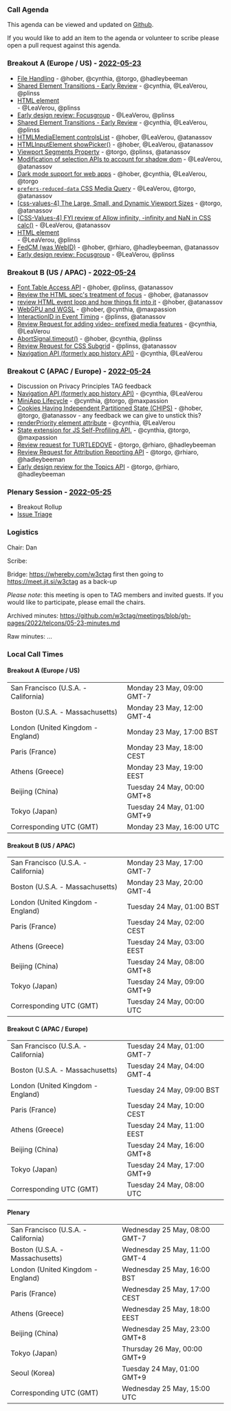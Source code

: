 ### Call Agenda

This agenda can be viewed and updated on [Github](https://github.com/w3ctag/meetings/blob/gh-pages/2022/telcons/05-23-agenda.md).

If you would like to add an item to the agenda or volunteer to scribe please open a pull request against this agenda.

### Breakout A (Europe / US) - [2022-05-23](https://www.timeanddate.com/worldclock/converter.html?iso=20220523T160000&p1=224&p2=43&p3=136&p4=195&p5=26&p6=33&p7=248&p8=235)

* [File Handling](https://github.com/w3ctag/design-reviews/issues/371) - @hober, @cynthia, @torgo, @hadleybeeman
* [Shared Element Transitions - Early Review](https://github.com/w3ctag/design-reviews/issues/631) - @cynthia, @LeaVerou, @plinss
* [<search> HTML element](https://github.com/w3ctag/design-reviews/issues/714) - @LeaVerou, @plinss
* [Early design review: Focusgroup](https://github.com/w3ctag/design-reviews/issues/732) - @LeaVerou, @plinss
* [Shared Element Transitions - Early Review](https://github.com/w3ctag/design-reviews/issues/631) - @cynthia, @LeaVerou, @plinss
* [HTMLMediaElement controlsList](https://github.com/w3ctag/design-reviews/issues/643) - @hober, @LeaVerou, @atanassov
* [HTMLInputElement showPicker()](https://github.com/w3ctag/design-reviews/issues/688) - @hober, @LeaVerou, @atanassov
* [Viewport Segments Property](https://github.com/w3ctag/design-reviews/issues/689) - @torgo, @plinss, @atanassov
* [Modification of selection APIs to account for shadow dom](https://github.com/w3ctag/design-reviews/issues/694) - @LeaVerou, @atanassov
* [Dark mode support for web apps](https://github.com/w3ctag/design-reviews/issues/696) - @hober, @cynthia, @LeaVerou, @torgo
* [`prefers-reduced-data` CSS Media Query](https://github.com/w3ctag/design-reviews/issues/705) - @LeaVerou, @torgo, @atanassov
* [[css-values-4] The Large, Small, and Dynamic Viewport Sizes](https://github.com/w3ctag/design-reviews/issues/706) - @torgo, @atanassov
* [[CSS-Values-4] FYI review of Allow infinity, -infinity and NaN in CSS calc()](https://github.com/w3ctag/design-reviews/issues/708) - @LeaVerou, @atanassov
* [<search> HTML element](https://github.com/w3ctag/design-reviews/issues/714) - @LeaVerou, @plinss
* [FedCM (was WebID)](https://github.com/w3ctag/design-reviews/issues/718) - @hober, @rhiaro, @hadleybeeman, @atanassov
* [Early design review: Focusgroup](https://github.com/w3ctag/design-reviews/issues/732) - @LeaVerou, @plinss

### Breakout B (US / APAC) - [2022-05-24](https://www.timeanddate.com/worldclock/converter.html?iso=20220524T000000&p1=224&p2=43&p3=136&p4=195&p5=26&p6=33&p7=248&p8=235)

* [Font Table Access API](https://github.com/w3ctag/design-reviews/issues/400) - @hober, @plinss, @atanassov
* [Review the HTML spec's treatment of focus](https://github.com/w3ctag/design-reviews/issues/468) - @hober, @atanassov
* [review HTML event loop and how things fit into it](https://github.com/w3ctag/design-reviews/issues/489) - @hober, @atanassov
* [WebGPU and WGSL](https://github.com/w3ctag/design-reviews/issues/626) - @hober, @cynthia, @maxpassion
* [InteractionID in Event Timing](https://github.com/w3ctag/design-reviews/issues/670) - @plinss, @atanassov
* [Review Request for adding video- prefixed media features](https://github.com/w3ctag/design-reviews/issues/697) - @cynthia, @LeaVerou
* [AbortSignal.timeout()](https://github.com/w3ctag/design-reviews/issues/711) - @hober, @cynthia, @plinss
* [Review Request for CSS Subgrid](https://github.com/w3ctag/design-reviews/issues/712) - @plinss, @atanassov
* [Navigation API (formerly app history API)](https://github.com/w3ctag/design-reviews/issues/717) - @cynthia, @LeaVerou


### Breakout C (APAC / Europe) - [2022-05-24](https://www.timeanddate.com/worldclock/converter.html?iso=20220524T080000&p1=224&p2=43&p3=136&p4=195&p5=26&p6=33&p7=248&p8=235)

* Discussion on Privacy Principles TAG feedback
* [Navigation API (formerly app history API)](https://github.com/w3ctag/design-reviews/issues/717) - @cynthia, @LeaVerou
* [MiniApp Lifecycle](https://github.com/w3ctag/design-reviews/issues/523) - @cynthia, @torgo, @maxpassion
* [Cookies Having Independent Partitioned State (CHIPS)](https://github.com/w3ctag/design-reviews/issues/654) - @hober, @torgo, @atanassov - any feedback we can give to unstick this?
* [renderPriority element attribute](https://github.com/w3ctag/design-reviews/issues/676) - @cynthia, @LeaVerou
* [State extension for JS Self-Profiling API.](https://github.com/w3ctag/design-reviews/issues/682) - @cynthia, @torgo, @maxpassion
* [Review request for TURTLEDOVE](https://github.com/w3ctag/design-reviews/issues/723) - @torgo, @rhiaro, @hadleybeeman
* [Review Request for Attribution Reporting API](https://github.com/w3ctag/design-reviews/issues/724) - @torgo, @rhiaro, @hadleybeeman
* [Early design review for the Topics API](https://github.com/w3ctag/design-reviews/issues/726) - @torgo, @rhiaro, @hadleybeeman

### Plenary Session - [2022-05-25](https://www.timeanddate.com/worldclock/converter.html?iso=20220525T150000&p1=224&p2=43&p3=136&p4=195&p5=26&p6=33&p7=248&p8=235)

* Breakout Rollup
* [Issue Triage](https://github.com/w3ctag/design-reviews/issues?q=is%3Aissue+is%3Aopen+label%3A%22Progress%3A+untriaged%22)

### Logistics

Chair: Dan

Scribe:

Bridge: https://whereby.com/w3ctag first then going to https://meet.jit.si/w3ctag as a back-up

*Please note*: this meeting is open to TAG members and invited guests. If you would like to participate, please email the chairs.

Archived minutes: https://github.com/w3ctag/meetings/blob/gh-pages/2022/telcons/05-23-minutes.md

Raw minutes: ...


### Local Call Times

#### Breakout A (Europe / US)

<table>
<tr><td> San Francisco (U.S.A. - California) <td> Monday 23 May, 09:00 GMT-7</td></tr>
<tr><td> Boston (U.S.A. - Massachusetts) <td> Monday 23 May, 12:00 GMT-4</td></tr>
<tr><td> London (United Kingdom - England) <td> Monday 23 May, 17:00 BST</td></tr>
<tr><td> Paris (France) <td> Monday 23 May, 18:00 CEST</td></tr>
<tr><td> Athens (Greece) <td> Monday 23 May, 19:00 EEST</td></tr>
<tr><td> Beijing (China) <td> Tuesday 24 May, 00:00 GMT+8</td></tr>
<tr><td> Tokyo (Japan) <td> Tuesday 24 May, 01:00 GMT+9</td></tr>
<tr><td> Corresponding UTC (GMT) <td> Monday 23 May, 16:00 UTC</td></tr>
</table>

#### Breakout B (US / APAC)

<table>
<tr><td> San Francisco (U.S.A. - California) <td> Monday 23 May, 17:00 GMT-7</td></tr>
<tr><td> Boston (U.S.A. - Massachusetts) <td> Monday 23 May, 20:00 GMT-4</td></tr>
<tr><td> London (United Kingdom - England) <td> Tuesday 24 May, 01:00 BST</td></tr>
<tr><td> Paris (France) <td> Tuesday 24 May, 02:00 CEST</td></tr>
<tr><td> Athens (Greece) <td> Tuesday 24 May, 03:00 EEST</td></tr>
<tr><td> Beijing (China) <td> Tuesday 24 May, 08:00 GMT+8</td></tr>
<tr><td> Tokyo (Japan) <td> Tuesday 24 May, 09:00 GMT+9</td></tr>
<tr><td> Corresponding UTC (GMT) <td> Tuesday 24 May, 00:00 UTC</td></tr>
</table>

#### Breakout C (APAC / Europe)

<table>
<tr><td> San Francisco (U.S.A. - California) <td> Tuesday 24 May, 01:00 GMT-7</td></tr>
<tr><td> Boston (U.S.A. - Massachusetts) <td> Tuesday 24 May, 04:00 GMT-4</td></tr>
<tr><td> London (United Kingdom - England) <td> Tuesday 24 May, 09:00 BST</td></tr>
<tr><td> Paris (France) <td> Tuesday 24 May, 10:00 CEST</td></tr>
<tr><td> Athens (Greece) <td> Tuesday 24 May, 11:00 EEST</td></tr>
<tr><td> Beijing (China) <td> Tuesday 24 May, 16:00 GMT+8</td></tr>
<tr><td> Tokyo (Japan) <td> Tuesday 24 May, 17:00 GMT+9</td></tr>
<tr><td> Corresponding UTC (GMT) <td> Tuesday 24 May, 08:00 UTC</td></tr>
</table>

#### Plenary

<table>
<tr><td> San Francisco (U.S.A. - California) <td> Wednesday 25 May, 08:00 GMT-7</td></tr>
<tr><td> Boston (U.S.A. - Massachusetts) <td> Wednesday 25 May, 11:00 GMT-4</td></tr>
<tr><td> London (United Kingdom - England) <td> Wednesday 25 May, 16:00 BST</td></tr>
<tr><td> Paris (France) <td> Wednesday 25 May, 17:00 CEST</td></tr>
<tr><td> Athens (Greece) <td> Wednesday 25 May, 18:00 EEST</td></tr>
<tr><td> Beijing (China) <td> Wednesday 25 May, 23:00 GMT+8</td></tr>
<tr><td> Tokyo (Japan) <td> Thursday 26 May, 00:00 GMT+9</td></tr>
<tr><td> Seoul (Korea) <td> Tuesday 24 May, 01:00 GMT+9</td></tr>
<tr><td> Corresponding UTC (GMT) <td> Wednesday 25 May, 15:00 UTC</td></tr>
</table>
